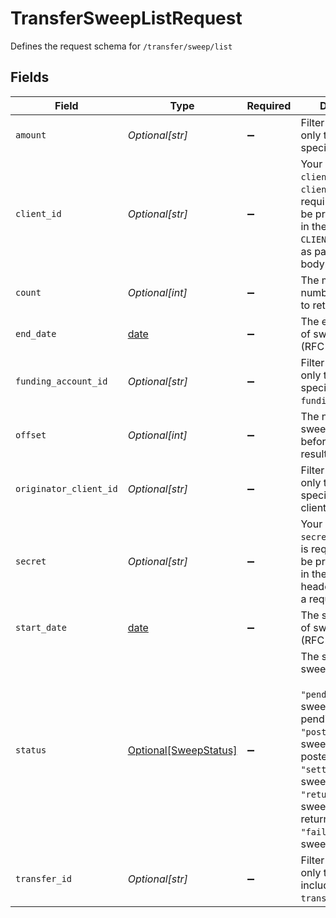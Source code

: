# TransferSweepListRequest

Defines the request schema for `/transfer/sweep/list`


## Fields

| Field                                                                                                                                                                                                                                | Type                                                                                                                                                                                                                                 | Required                                                                                                                                                                                                                             | Description                                                                                                                                                                                                                          |
| ------------------------------------------------------------------------------------------------------------------------------------------------------------------------------------------------------------------------------------ | ------------------------------------------------------------------------------------------------------------------------------------------------------------------------------------------------------------------------------------ | ------------------------------------------------------------------------------------------------------------------------------------------------------------------------------------------------------------------------------------ | ------------------------------------------------------------------------------------------------------------------------------------------------------------------------------------------------------------------------------------ |
| `amount`                                                                                                                                                                                                                             | *Optional[str]*                                                                                                                                                                                                                      | :heavy_minus_sign:                                                                                                                                                                                                                   | Filter sweeps to only those with the specified amount.                                                                                                                                                                               |
| `client_id`                                                                                                                                                                                                                          | *Optional[str]*                                                                                                                                                                                                                      | :heavy_minus_sign:                                                                                                                                                                                                                   | Your Plaid API `client_id`. The `client_id` is required and may be provided either in the `PLAID-CLIENT-ID` header or as part of a request body.                                                                                     |
| `count`                                                                                                                                                                                                                              | *Optional[int]*                                                                                                                                                                                                                      | :heavy_minus_sign:                                                                                                                                                                                                                   | The maximum number of sweeps to return.                                                                                                                                                                                              |
| `end_date`                                                                                                                                                                                                                           | [date](https://docs.python.org/3/library/datetime.html#date-objects)                                                                                                                                                                 | :heavy_minus_sign:                                                                                                                                                                                                                   | The end datetime of sweeps to return (RFC 3339 format).                                                                                                                                                                              |
| `funding_account_id`                                                                                                                                                                                                                 | *Optional[str]*                                                                                                                                                                                                                      | :heavy_minus_sign:                                                                                                                                                                                                                   | Filter sweeps to only those with the specified `funding_account_id`.                                                                                                                                                                 |
| `offset`                                                                                                                                                                                                                             | *Optional[int]*                                                                                                                                                                                                                      | :heavy_minus_sign:                                                                                                                                                                                                                   | The number of sweeps to skip before returning results.                                                                                                                                                                               |
| `originator_client_id`                                                                                                                                                                                                               | *Optional[str]*                                                                                                                                                                                                                      | :heavy_minus_sign:                                                                                                                                                                                                                   | Filter sweeps to only those with the specified originator client.                                                                                                                                                                    |
| `secret`                                                                                                                                                                                                                             | *Optional[str]*                                                                                                                                                                                                                      | :heavy_minus_sign:                                                                                                                                                                                                                   | Your Plaid API `secret`. The `secret` is required and may be provided either in the `PLAID-SECRET` header or as part of a request body.                                                                                              |
| `start_date`                                                                                                                                                                                                                         | [date](https://docs.python.org/3/library/datetime.html#date-objects)                                                                                                                                                                 | :heavy_minus_sign:                                                                                                                                                                                                                   | The start datetime of sweeps to return (RFC 3339 format).                                                                                                                                                                            |
| `status`                                                                                                                                                                                                                             | [Optional[SweepStatus]](../../models/shared/sweepstatus.md)                                                                                                                                                                          | :heavy_minus_sign:                                                                                                                                                                                                                   | The status of a sweep transfer<br/><br/>`"pending"` - The sweep is currently pending<br/>`"posted"` - The sweep has been posted<br/>`"settled"` - The sweep has settled<br/>`"returned"` - The sweep has been returned<br/>`"failed"` - The sweep has failed |
| `transfer_id`                                                                                                                                                                                                                        | *Optional[str]*                                                                                                                                                                                                                      | :heavy_minus_sign:                                                                                                                                                                                                                   | Filter sweeps to only those with the included `transfer_id`.                                                                                                                                                                         |